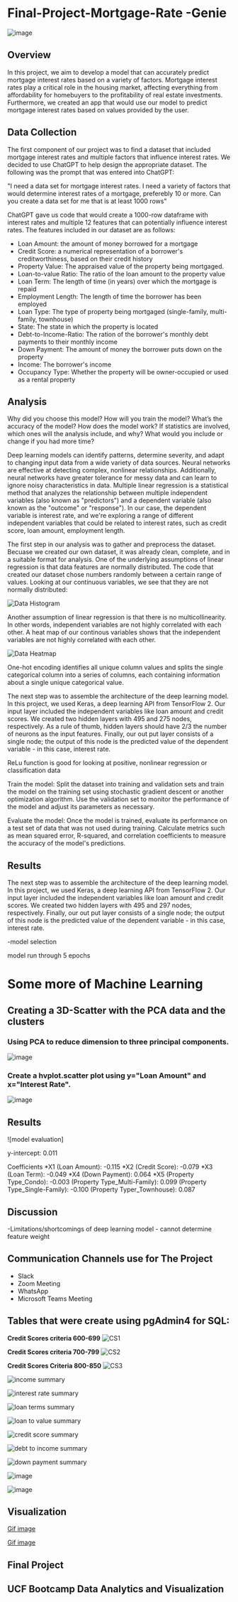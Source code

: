 # Final-Project-Mortgage-Rate -Genie
 ![image](https://user-images.githubusercontent.com/112348240/222618055-59e1b13b-2416-44a8-aec8-f72cd7ed904c.png)

## Overview

In this project, we aim to develop a model that can accurately predict mortgage interest rates based on a variety of factors. Mortgage interest rates play a critical role in the housing market, affecting everything from affordability for homebuyers to the profitability of real estate investments. Furthermore, we created an app that would use our model to predict mortgage interest rates based on values provided by the user. 

## Data Collection
The first component of our project was to find a dataset that included mortgage interest rates and multiple factors that influence interest rates. We decided to use ChatGPT to help design the appropriate dataset. The following was the prompt that was entered into ChatGPT:

"I need a data set for mortgage interest rates. I need a variety of factors that would determine interest rates of a mortgage, preferebly 10 or more. Can you create a data set for me that is at least 1000 rows"

ChatGPT gave us code that would create a 1000-row dataframe with interest rates and multiple 12 features that can potentially influence interest rates. The features included in our dataset are as follows:
* Loan Amount: the amount of money borrowed for a mortgage
* Credit Score: a numerical representation of a borrower's creditworthiness, based on their credit history
* Property Value: The appraised value of the property being mortgaged. 
* Loan-to-value Ratio: The ratio of the loan amount to the property value
* Loan Term: The length of time (in years) over which the mortgage is repaid
* Employment Length: The length of time the borrower has been employed
* Loan Type: The type of property being mortgaged (single-family, multi-family, townhouse)
* State: The state in which the property is located
* Debt-to-Income-Ratio: The ration of the borrower's monthly debt payments to their monthly income
* Down Payment: The amount of money the borrower puts down on the property
* Income: The borrower's income
* Occupancy Type: Whether the property will be owner-occupied or used as a rental property 

 ## Analysis
 
Why did you choose this model?
How will you train the model?
What’s the accuracy of the model?
How does the model work?
If statistics are involved, which ones will the analysis include, and why?
What would you include or change if you had more time?
 

Deep learning models can identify patterns, determine severity, and adapt to changing input data from a wide variety of data sources. Neural networks are effective at detecting complex, nonlinear relationships. Additionally, neural networks have greater tolerance for messy data and can learn to ignore noisy characteristics in data. 
Multiple linear regression is a statistical method that analyzes the relationship between multiple independent variables (also known as "predictors") and a dependent variable (also known as the "outcome" or "response"). In our case, the dependent variable is interest rate, and we're exploring a range of different independent variables that could be related to interest rates, such as credit score, loan amount, employment length.
 
The first step in our analysis was to gather and preprocess the dataset. Becuase we created our own dataset, it was already clean, complete, and in a suitable format for analysis.  One of the underlying assumptions of linear regression is that data features are normally distributed. The code that created our dataset chose numbers randomly between a certain range of values. Looking at our continuous variables, we see that they are not normally distributed:

![Data Histogram](https://github.com/gasconma1960/Final-Project-Mortgage-Rate-Genie/blob/Christy/data_histogram.png)

Another assumption of linear regression is that there is no multicollinearity. In other words, independent variables are not highly correlated with each other. A heat map of our continous variables shows that the independent variables are not highly correlated with each other.

![Data Heatmap](https://github.com/gasconma1960/Final-Project-Mortgage-Rate-Genie/blob/Christy/data_heatmap.png)

One-hot encoding identifies all unique column values and splits the single categorical column into a series of columns, each containing information about a single unique categorical value.

The next step was to assemble the architecture of the deep learning model. In this project, we used Keras, a deep learning API from TensorFlow 2. Our input layer included the independent variables like loan amount and credit scores. We created two hidden layers with 495 and 275 nodes, respectively. As a rule of thumb, hidden layers should have 2/3 the number of neurons as the input features. Finally, our out put layer consists of a single node; the output of this node is the predicted value of the dependent variable - in this case, interest rate. 


ReLu function is good for looking at positive, nonlinear regression or classification data

Train the model: Split the dataset into training and validation sets and train the model on the training set using stochastic gradient descent or another optimization algorithm. Use the validation set to monitor the performance of the model and adjust its parameters as necessary.

Evaluate the model: Once the model is trained, evaluate its performance on a test set of data that was not used during training. Calculate metrics such as mean squared error, R-squared, and correlation coefficients to measure the accuracy of the model's predictions.
 
 ## Results








The next step was to assemble the architecture of the deep learning model. In this project, we used Keras, a deep learning API from TensorFlow 2. Our input layer included the independent variables like loan amount and credit scores. We created two hidden layers with 495 and 297 nodes, respectively.  Finally, our out put layer consists of a single node; the output of this node is the predicted value of the dependent variable - in this case, interest rate. 

-model selection

model run through 5 epochs

 # **Some more of Machine Learning**
  ## Creating a 3D-Scatter with the PCA data and the clusters
  ### Using PCA to reduce dimension to three principal components.
 ![image](https://user-images.githubusercontent.com/112348240/223311768-ec353c36-00c8-4d3d-9d80-0142fa42acc5.png)

  ### Create a hvplot.scatter plot using y="Loan Amount" and x="Interest Rate".
 ![image](https://user-images.githubusercontent.com/112348240/223312125-666ed200-f12f-4b0a-b7a7-9938fb66585d.png)

## Results
![model evaluation]

y-intercept: 0.011

Coefficients
*X1 (Loan Amount): -0.115
*X2 (Credit Score): -0.079
*X3 (Loan Term): -0.049
*X4 (Down Payment): 0.064
*X5 (Property Type_Condo): -0.003
    (Property Type_Multi-Family): 0.099
    (Property Type_Single-Family): -0.100
    (Property Typer_Townhouse): 0.087

## Discussion
-Limitations/shortcomings of deep learning model - cannot determine feature weight

## **Communication Channels use for The Project**
- Slack
- Zoom Meeting
- WhatsApp
- Microsoft Teams Meeting

## **Tables that were create using pgAdmin4 for SQL:**

**Credit Scores criteria 600-699**
![CS1](https://user-images.githubusercontent.com/112505962/223245228-70c80f0a-66bf-4d36-afe6-ee27eca1664b.png)

**Credit Scores criteria 700-799**
![CS2](https://user-images.githubusercontent.com/112505962/223245103-598d8673-8a05-4dc2-85b4-fe84c53304e2.png)

**Credit Scores Criteria 800-850**
![CS3](https://user-images.githubusercontent.com/112505962/223245489-7e34ba75-4764-4c77-85e4-a6d33a2fe3b5.png)


![income summary](https://user-images.githubusercontent.com/112505962/223245874-ac3c3e05-032b-4740-8602-29108c9c9013.png)


![interest rate summary](https://user-images.githubusercontent.com/112505962/223245958-9699877a-a6ec-488e-8085-c560f4bb4947.png)


![loan terms summary](https://user-images.githubusercontent.com/112505962/223246067-ab3870a2-d0d8-4f53-a722-b2842a905d88.png)


![loan to value summary](https://user-images.githubusercontent.com/112505962/223246206-ec4b99af-6ee9-4641-8f5e-fa0187a81fca.png)


![credit score summary](https://user-images.githubusercontent.com/112505962/223246271-a6e0be32-36b5-4289-b934-e8b8384575bd.png)


![debt to income summary](https://user-images.githubusercontent.com/112505962/223246392-474e6d73-520c-4a6e-a7e0-6ddb81087c06.png)


![down payment summary](https://user-images.githubusercontent.com/112505962/223246491-9395ea03-1d37-4281-8218-ef9cbb23be6e.png)



![image](https://user-images.githubusercontent.com/112505962/223301247-13e337eb-1a77-4081-b6cf-5b72a3988893.png)

 
 ![image](https://user-images.githubusercontent.com/112348240/222617620-6986d9bc-d574-4d47-aefb-63b4b772277c.png)
 
 ## Visualization
 
 [Gif image](https://media.giphy.com/media/v1.Y2lkPTc5MGI3NjExMmExNmVkYzg3MDFhNzkxMGNmODM1ZGE1NDk1NTA4MTYyNWJmMDZhOCZjdD1n/QmNuYxDZgxXAEobjLZ/giphy.gif)
 
 [Gif image](https://media.giphy.com/media/v1.Y2lkPTc5MGI3NjExZWM5Y2VlOTkzZTU0NTZlN2VjNzRkNWM5NDYzNGM1ZWEyZTlmZjk2NyZjdD1n/1WSdNroJ9bS4YduyU1/giphy.gif)
 
 ## **Final Project**
 
 ## **UCF Bootcamp Data Analytics and Visualization**

